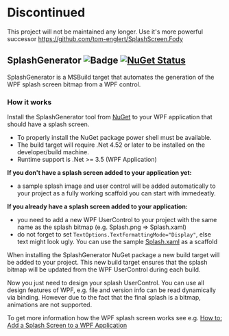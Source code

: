 # Discontinued
This project will not be maintained any longer. Use it's more powerful successor https://github.com/tom-englert/SplashScreen.Fody

## SplashGenerator ![Badge](https://tom-englert.visualstudio.com/DefaultCollection/_apis/public/build/definitions/75bf84d2-d359-404a-a712-07c9f693f635/4/badge) [![NuGet Status](http://img.shields.io/nuget/v/SplashGenerator.svg?style=flat)](https://www.nuget.org/packages/SplashGenerator/)
SplashGenerator is a MSBuild target that automates the generation of the WPF splash screen bitmap from a WPF control.

### How it works
Install the SplashGenerator tool from [NuGet](https://www.nuget.org/packages/SplashGenerator) to your WPF application that should have a splash screen. 
- To properly install the NuGet package power shell must be available. 
- The build target will require .Net 4.52 or later to be installed on the developer/build machine. 
- Runtime support is .Net >= 3.5 (WPF Application)

**If you don't have a splash screen added to your application yet:**
- a sample splash image and user control will be added automatically to your project as a fully working scaffold you can start with immedeatly.

**If you already have a splash screen added to your application:**
- you need to add a new WPF UserControl to your project with the same name as the splash bitmap (e.g. Splash.png => Splash.xaml)
- do not forget to set `TextOptions.TextFormattingMode="Display"`, else text might look ugly. You can use the sample [Splash.xaml](https://github.com/tom-englert/SplashGenerator/blob/master/SplashGenerator/Splash.xaml) as a scaffold

When installing the SplashGenerator NuGet package a new build target will be added to your project. 
This new build target ensures that the splash bitmap will be updated from the WPF UserControl during each build.

Now you just need to design your splash UserControl. You can use all design features of WPF, e.g. file and version info can be read dynamically via binding. However due to the fact that the final splash is a bitmap, animations are not supported.

To get more information how the WPF splash screen works see e.g. [How to: Add a Splash Screen to a WPF Application](https://msdn.microsoft.com/en-us/library/cc656886.aspx)






